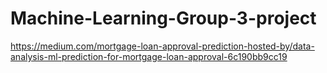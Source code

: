 # Machine-Learning-Group-3-project
  https://medium.com/mortgage-loan-approval-prediction-hosted-by/data-analysis-ml-prediction-for-mortgage-loan-approval-6c190bb9cc19
